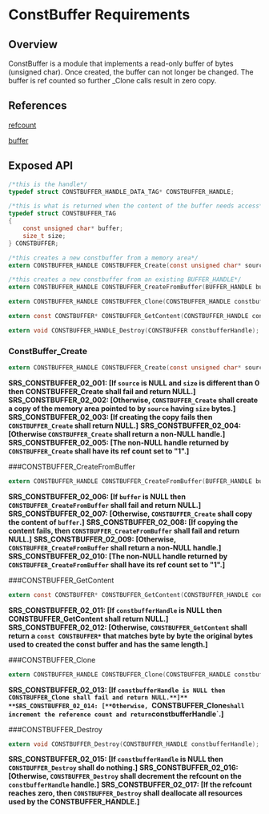 ConstBuffer Requirements
================


## Overview

ConstBuffer is a module that implements a read-only buffer of bytes (unsigned char). 
Once created, the buffer can not longer be changed. The buffer is ref counted so further _Clone calls result in
zero copy.


## References
[refcount](../inc/refcount.h)

[buffer](buffer_requirements.docm)

## Exposed API
```C
/*this is the handle*/
typedef struct CONSTBUFFER_HANDLE_DATA_TAG* CONSTBUFFER_HANDLE;

/*this is what is returned when the content of the buffer needs access*/
typedef struct CONSTBUFFER_TAG
{
    const unsigned char* buffer;
    size_t size;
} CONSTBUFFER;

/*this creates a new constbuffer from a memory area*/
extern CONSTBUFFER_HANDLE CONSTBUFFER_Create(const unsigned char* source, size_t size);

/*this creates a new constbuffer from an existing BUFFER_HANDLE*/
extern CONSTBUFFER_HANDLE CONSTBUFFER_CreateFromBuffer(BUFFER_HANDLE buffer);

extern CONSTBUFFER_HANDLE CONSTBUFFER_Clone(CONSTBUFFER_HANDLE constbufferHandle);

extern const CONSTBUFFER* CONSTBUFFER_GetContent(CONSTBUFFER_HANDLE constbufferHandle); 

extern void CONSTBUFFER_HANDLE_Destroy(CONSTBUFFER constbufferHandle);
```

### ConstBuffer_Create
```C
extern CONSTBUFFER_HANDLE CONSTBUFFER_Create(const unsigned char* source, size_t size);
```
**SRS_CONSTBUFFER_02_001: [**If `source` is NULL and `size` is different than 0 then CONSTBUFFER_Create shall fail and return NULL.**]** 
**SRS_CONSTBUFFER_02_002: [**Otherwise, `CONSTBUFFER_Create` shall create a copy of the memory area pointed to by `source` having `size` bytes.**]**
**SRS_CONSTBUFFER_02_003: [**If creating the copy fails then `CONSTBUFFER_Create` shall return NULL.**]**
**SRS_CONSTBUFFER_02_004: [**Otherwise `CONSTBUFFER_Create` shall return a non-NULL handle.**]** 
**SRS_CONSTBUFFER_02_005: [**The non-NULL handle returned by `CONSTBUFFER_Create` shall have its ref count set to "1".**]** 

###CONSTBUFFER_CreateFromBuffer
```C
extern CONSTBUFFER_HANDLE CONSTBUFFER_CreateFromBuffer(BUFFER_HANDLE buffer);
```
**SRS_CONSTBUFFER_02_006: [**If `buffer` is NULL then `CONSTBUFFER_CreateFromBuffer` shall fail and return NULL.**]**
**SRS_CONSTBUFFER_02_007: [**Otherwise, `CONSTBUFFER_Create` shall copy the content of `buffer`.**]**
**SRS_CONSTBUFFER_02_008: [**If copying the content fails, then `CONSTBUFFER_CreateFromBuffer` shall fail and return NULL.**]**
**SRS_CONSTBUFFER_02_009: [**Otherwise, `CONSTBUFFER_CreateFromBuffer` shall return a non-NULL handle.**]**
**SRS_CONSTBUFFER_02_010: [**The non-NULL handle returned by `CONSTBUFFER_CreateFromBuffer` shall have its ref count set to "1".**]** 

###CONSTBUFFER_GetContent
```C
extern const CONSTBUFFER* CONSTBUFFER_GetContent(CONSTBUFFER_HANDLE constbufferHandle);
```
**SRS_CONSTBUFFER_02_011: [**If `constbufferHandle` is NULL then CONSTBUFFER_GetContent shall return NULL.**]**
**SRS_CONSTBUFFER_02_012: [**Otherwise, `CONSTBUFFER_GetContent` shall return a `const CONSTBUFFER*` that matches byte by byte the original bytes used to created the const buffer and has the same length.**]**

###CONSTBUFFER_Clone
```C
extern CONSTBUFFER_HANDLE CONSTBUFFER_Clone(CONSTBUFFER_HANDLE constbufferHandle);
```
**SRS_CONSTBUFFER_02_013: [**If `constbufferHandle is NULL then CONSTBUFFER_Clone shall fail and return NULL.**]**
**SRS_CONSTBUFFER_02_014: [**Otherwise, `CONSTBUFFER_Clone` shall increment the reference count and return `constbufferHandle`.**]**

###CONSTBUFFER_Destroy
```C
extern void CONSTBUFFER_Destroy(CONSTBUFFER_HANDLE constbufferHandle);
```
**SRS_CONSTBUFFER_02_015: [**If `constbufferHandle` is NULL then `CONSTBUFFER_Destroy` shall do nothing.**]**
**SRS_CONSTBUFFER_02_016: [**Otherwise, `CONSTBUFFER_Destroy` shall decrement the refcount on the `constbufferHandle` handle.**]** 
**SRS_CONSTBUFFER_02_017: [**If the refcount reaches zero, then `CONSTBUFFER_Destroy` shall deallocate all resources used by the CONSTBUFFER_HANDLE.**]**




